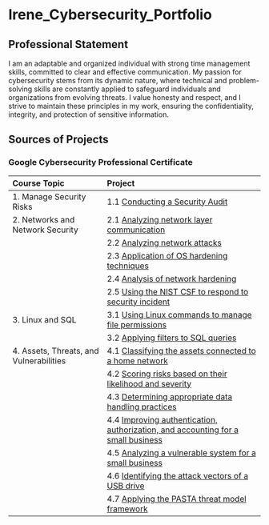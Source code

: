 # Irene_Cybersecurity_Portfolio

## Professional Statement
I am an adaptable and organized individual with strong time management skills, committed to
clear and effective communication. My passion for cybersecurity stems from its dynamic nature,
where technical and problem-solving skills are constantly applied to safeguard individuals and
organizations from evolving threats. I value honesty and respect, and I strive to maintain these
principles in my work, ensuring the confidentiality, integrity, and protection of sensitive
information.

## Sources of Projects
### Google Cybersecurity Professional Certificate
| Course Topic | Project |
| :--- | :--- |
| 1. Manage Security Risks | 1.1 [Conducting a Security Audit](https://github.com/IreneMakonnen/Irene_Portfolio/blob/41a0e955ebacbce18c71cc6779faf4a30ad41511/Google%20Cybersecurity%20Professional%20Certificate/1.1%20Conducting%20a%20Security%20Audit.md) |
| 2. Networks and Network Security | 2.1 [Analyzing network layer communication](https://github.com/IreneMakonnen/Irene_Portfolio/blob/41a0e955ebacbce18c71cc6779faf4a30ad41511/Google%20Cybersecurity%20Professional%20Certificate/2.1%20Analyzing%20network%20layer%20communication.md) |
|  | 2.2 [Analyzing network attacks](https://github.com/IreneMakonnen/Irene_Portfolio/blob/41a0e955ebacbce18c71cc6779faf4a30ad41511/Google%20Cybersecurity%20Professional%20Certificate/2.2%20Analyzing%20network%20attacks.md) |
|  | 2.3 [Application of OS hardening techniques](https://github.com/IreneMakonnen/Irene_Portfolio/blob/41a0e955ebacbce18c71cc6779faf4a30ad41511/Google%20Cybersecurity%20Professional%20Certificate/2.3%20Application%20of%20OS%20hardening%20techniques.md) |
|  | 2.4 [Analysis of network hardening](https://github.com/IreneMakonnen/Irene_Portfolio/blob/41a0e955ebacbce18c71cc6779faf4a30ad41511/Google%20Cybersecurity%20Professional%20Certificate/2.4%20Analysis%20of%20network%20hardening.md) |
|  | 2.5 [Using the NIST CSF to respond to security incident](https://github.com/IreneMakonnen/Irene_Portfolio/blob/41a0e955ebacbce18c71cc6779faf4a30ad41511/Google%20Cybersecurity%20Professional%20Certificate/2.5%20Using%20NIST%20CSF%20to%20respond%20to%20security%20incident.md) |
| 3. Linux and SQL | 3.1 [Using Linux commands to manage file permissions](https://github.com/IreneMakonnen/Irene_Portfolio/blob/41a0e955ebacbce18c71cc6779faf4a30ad41511/Google%20Cybersecurity%20Professional%20Certificate/3.1%20Using%20Linux%20commands%20to%20manage%20file%20permissions.md) |
|  | 3.2 [Applying filters to SQL queries](https://github.com/IreneMakonnen/Irene_Portfolio/blob/7f840df101f5ccba9aeedb0a9ecbbb86ef75537b/Google%20Cybersecurity%20Professional%20Certificate/3.2%20Applying%20filters%20to%20SQL%20queries.md) |
| 4. Assets, Threats, and Vulnerabilities |  4.1 [Classifying the assets connected to a home network](https://github.com/IreneMakonnen/Irene_Portfolio/blob/6fbb5818714f7b61f8dc61d6b3ec8b15a7d1e068/Google%20Cybersecurity%20Professional%20Certificate/4.1%20Classifying%20the%20assets%20connected%20to%20a%20home%20network.md) |
|  | 4.2 [Scoring risks based on their likelihood and severity](https://github.com/IreneMakonnen/Irene_Portfolio/blob/97f0a2c62c31f8447ac49a50234859983964f2ea/Google%20Cybersecurity%20Professional%20Certificate/4.2%20Scoring%20risks%20based%20on%20their%20likelihood%20and%20severity.md) |
|  | 4.3 [Determining appropriate data handling practices](https://github.com/IreneMakonnen/Irene_Portfolio/blob/a42b79ad3e4e7cec688ba31845e51aa152ffa336/Google%20Cybersecurity%20Professional%20Certificate/4.3%20Determining%20appropriate%20data%20handling%20practices.md) |
|  | 4.4 [Improving authentication, authorization, and accounting for a small business](https://github.com/IreneMakonnen/Irene_Portfolio/blob/3a80d0de422c154f0ca8d9c24bc773e6cfc27537/Google%20Cybersecurity%20Professional%20Certificate/4.4%20Improving%20authentication%2C%20authorization%2C%20and%20accounting%20for%20a%20small%20business.md) |
|  | 4.5 [Analyzing a vulnerable system for a small business](https://github.com/IreneMakonnen/Irene_Portfolio/blob/2202b9332b46ce849359808586288abb05d07a99/Google%20Cybersecurity%20Professional%20Certificate/4.5%20Analyzing%20a%20vulnerable%20system%20for%20a%20small%20business.md) |
|  | 4.6 [Identifying the attack vectors of a USB drive](https://github.com/IreneMakonnen/Irene_Portfolio/blob/50a81fdfe498c5fdc2d3e998c63369a4d1fe96d1/Google%20Cybersecurity%20Professional%20Certificate/4.6%20Identifying%20the%20attack%20vectors%20of%20a%20USB%20drive.md) |
|  | 4.7 [Applying the PASTA threat model framework]() |

